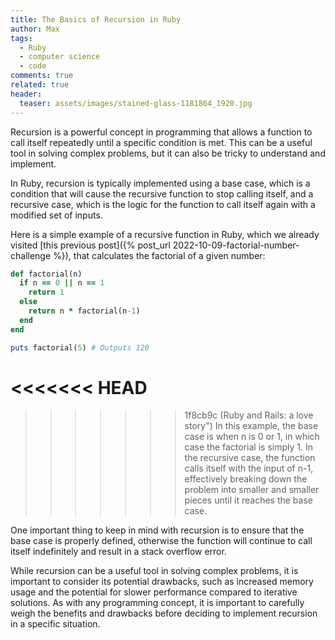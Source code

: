 ```yaml
---
title: The Basics of Recursion in Ruby
author: Max
tags:
  - Ruby
  - computer science
  - code
comments: true
related: true
header:
  teaser: assets/images/stained-glass-1181864_1920.jpg
---
```


Recursion is a powerful concept in programming that allows a function to call itself repeatedly until a specific condition is met. This can be a useful tool in solving complex problems, but it can also be tricky to understand and implement.

In Ruby, recursion is typically implemented using a base case, which is a condition that will cause the recursive function to stop calling itself, and a recursive case, which is the logic for the function to call itself again with a modified set of inputs.

Here is a simple example of a recursive function in Ruby, which we already visited [this previous post]({% post_url 2022-10-09-factorial-number-challenge %}), that calculates the factorial of a given number:
~~~ruby
def factorial(n)
  if n == 0 || n == 1
    return 1
  else
    return n * factorial(n-1)
  end
end

puts factorial(5) # Outputs 120
~~~
<<<<<<< HEAD
=======

>>>>>>> 1f8cb9c (Ruby and Rails: a love story")
In this example, the base case is when n is 0 or 1, in which case the factorial is simply 1. In the recursive case, the function calls itself with the input of n-1, effectively breaking down the problem into smaller and smaller pieces until it reaches the base case.

One important thing to keep in mind with recursion is to ensure that the base case is properly defined, otherwise the function will continue to call itself indefinitely and result in a stack overflow error.

While recursion can be a useful tool in solving complex problems, it is important to consider its potential drawbacks, such as increased memory usage and the potential for slower performance compared to iterative solutions. As with any programming concept, it is important to carefully weigh the benefits and drawbacks before deciding to implement recursion in a specific situation.
